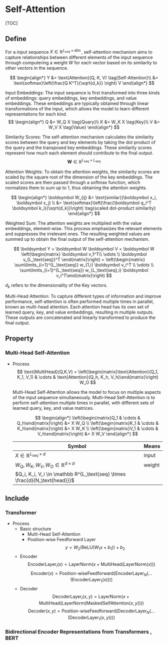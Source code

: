 # Self-Attention

[TOC]

## Define
For a input sequence $X \in \mathbb R^{L_{seq} \times \dim}$, self-attention mechanism aims to capture relationships between different elements of the input sequence through computering a weight $W$ for each vector based on its similarity to other vectors in the sequence.

$$
\begin{align*}
  Y &= \text{Attention}(Q, K, V)   \tag{Self-Attention}\\
    &= \text{softmax}\left(\frac{Q K^T}{\sqrt{d_k}} \right) V
\end{align*}
$$



Input Embeddings: The input sequence is first transformed into three kinds of embeddings: query embeddings, key embeddings, and value embeddings. These embeddings are typically obtained through linear transformations of the input, which allows the model to learn different representations for each kind.
$$
\begin{align*}
  Q &= W_Q X  \tag{Quary}\\
  K &= W_K X  \tag{Key}\\
  V &= W_V X  \tag{Value}  
\end{align*}
$$

Similarity Scores: The self-attention mechanism calculates the similarity scores between the query and key elements by taking the dot product of the query and the transposed key embeddings. These similarity scores represent how much each element should contribute to the final output.
$$\boldsymbol W \in \mathbb R^{L_\text{seq} \times L_\text{seq}}  \tag{similar matrix}$$

Attention Weights: To obtain the attention weights, the similarity scores are scaled by the square root of the dimension of the key embeddings. The scaled scores are then passed through a softmax function, which normalizes them to sum up to 1, thus obtaining the attention weights.

$$
\begin{align*}
  \boldsymbol W_{ij} 
  &= \text{similar}(\boldsymbol x_i, \boldsymbol x_j)  \\
  &= \text{softmax}\left(\frac{\boldsymbol q_i^T \boldsymbol k_i}{\sqrt{d_k}}\right)  \tag{scaled dot-product similarity}
\end{align*}
$$

Weighted Sum: The attention weights are multiplied with the value embeddings, element-wise. This process emphasizes the relevant elements and suppresses the irrelevant ones. The resulting weighted values are summed up to obtain the final output of the self-attention mechanism.

$$
\boldsymbol Y = \boldsymbol W \boldsymbol V = \boldsymbol W \left(\begin{matrix} \boldsymbol v_1^T\\ \vdots \\  \boldsymbol v_{L_\text{seq}}^T \end{matrix}\right) = \left(\begin{matrix} \sum\limits_{i=1}^{L_\text{seq}} w_{1,i} \boldsymbol v_i^T \\ \vdots \\ \sum\limits_{i=1}^{L_\text{seq}} w_{L_\text{seq},i} \boldsymbol v_i^T\end{matrix}\right)
$$

$d_k$ refers to the dimensionality of the Key vectors.

Multi-Head Attention: To capture different types of information and improve performance, self-attention is often performed multiple times in parallel, known as multi-head attention. Each attention head has its own set of learned query, key, and value embeddings, resulting in multiple outputs. These outputs are concatenated and linearly transformed to produce the final output.

## Property

### Multi-Head Self-Attention

- Process  
  $$
  \text{MultiHead}(Q,K,V) = \left(\begin{matrix}\text{Attention}(Q_1, K_1, V_1) & \cdots & \text{Attention}(Q_h, K_h, V_h)\end{matrix}\right) W_O
  $$

  Multi-Head Self-Attention allows the model to focus on multiple aspects of the input sequence simultaneously. Multi-Head Self-Attention is to perform self-attention multiple times in parallel, with different sets of learned query, key, and value matrices.

  $$
  \begin{align*}
    \left(\begin{matrix}Q_1 & \cdots & Q_h\end{matrix}\right) &= X W_Q  \\
    \left(\begin{matrix}K_1 & \cdots & K_h\end{matrix}\right) &= X W_K  \\
    \left(\begin{matrix}V_1 & \cdots & V_h\end{matrix}\right) &= X W_V
  \end{align*}
  $$

  |Symbol|Means|
  |---|---|
  |$X \in \mathbb R^{L_\text{seq} \times d}$|input|
  |$W_Q, W_K, W_V, W_O \in \mathbb R^{d \times d}$|weight|
  |$Q_i, K_i, V_i \in \mathbb R^{L_\text{seq} \times \frac{d}{N_\text{head}}}$||

## Include

### Transformer

- Process
  - Basic structure
    - Multi-Head Self-Attention
    - Position-wise Feedforward Layer 
      $$
      y = W_2 (\text{ReLU}(W_1 x + b_1)) + b_2
      $$
  - Encoder
    $$
    \text{EncoderLayer}_i(x) = \text{LayerNorm}(x + \text{MultiHead}(\text{LayerNorm}(x)))
    $$
    $$
    \text{Encoder}(x) = \text{Position-wiseFeedforward}(\text{EncoderLayer}_N(...(\text{EncoderLayer}_1(x))))
    $$
  - Decoder  
    $$
    \text{DecoderLayer}_i(x, y) = \text{LayerNorm}(x + \text{MultiHead}(\text{LayerNorm}(\text{MaskedSelfAttention}(x, y))))
    $$
    $$
    \text{Decoder}(x, y) = \text{Position-wiseFeedforward}(\text{DecoderLayer}_N(...(\text{DecoderLayer}_1(x, y))))
    $$

### Bidirectional Encoder Representations from Transformers , BERT